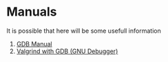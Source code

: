 # Manuals
It is possible that here will be some usefull information

1. [GDB Manual](GDB.md)
2. [Valgrind with GDB (GNU Debugger)](Valgrind%20%26%20GBD.md)
